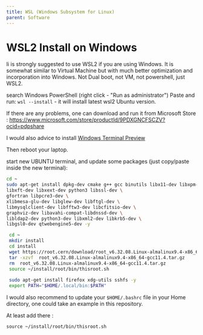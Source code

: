 ```yaml
---
title: WSL (Windows Subsystem for Linux)
parent: Software
---
```


# WSL2 Install on Windows

Ii is strongly suggested to use WSL2 if you are using Windows. It is somewhat similar to Virtual Machine but with much better optimization and incorporation into Windows. Not Dual boot, not VM, not powershell, just WSL2.

search Windows PowerShell (right click - "Run as administrator")
Paste and run:
`wsl --install`  - it will install latest wsl2 Ubuntu version.

If there are any problems, one can download and run it from Microsoft Store : <https://www.microsoft.com/store/productId/9PDXGNCFSCZV?ocid=pdpshare>

I would also advice to install [Windows Terminal Preview](https://www.microsoft.com/store/productId/9N8G5RFZ9XK3?ocid=pdpshare)

Then reboot your laptop.

start new UBUNTU terminal, and update some packages (just copy/paste inside the new terminal):

``` bash
cd ~
sudo apt-get install dpkg-dev cmake g++ gcc binutils libx11-dev libxpm-dev \
libxft-dev libxext-dev python3 libssl-dev \ 
gfortran libpcre3-dev \
xlibmesa-glu-dev libglew-dev libftgl-dev \
libmysqlclient-dev libfftw3-dev libcfitsio-dev \
graphviz-dev libavahi-compat-libdnssd-dev \
libldap2-dev python3-dev libxml2-dev libkrb5-dev \
libgsl0-dev qtwebengine5-dev -y 

 cd ~
 mkdir install 
 cd install 
 wget https://root.cern/download/root_v6.32.08.Linux-almalinux9.4-x86_64-gcc11.4.tar.gz
 tar -xzvf  root_v6.32.08.Linux-almalinux9.4-x86_64-gcc11.4.tar.gz 
 rm  root_v6.32.08.Linux-almalinux9.4-x86_64-gcc11.4.tar.gz
 source ~/install/root/bin/thisroot.sh
 
 sudo apt-get install firefox xdg-utils sshfs -y 
 export PATH="$HOME/.local/bin:$PATH"
```

I would also recommend to update your `$HOME/.bashrc` file in your Home directory, one could take an example in this repository.

At least add there :

`source ~/install/root/bin/thisroot.sh`
